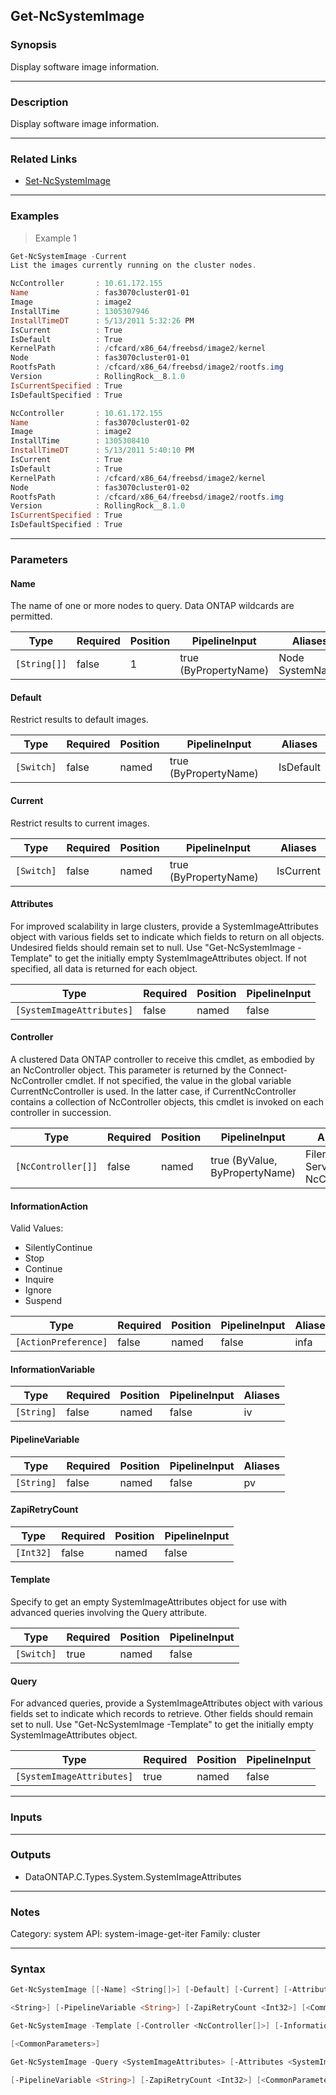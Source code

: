 Get-NcSystemImage
-----------------

### Synopsis
Display software image information.

---

### Description

Display software image information.

---

### Related Links
* [Set-NcSystemImage](Set-NcSystemImage)

---

### Examples
> Example 1

```PowerShell
Get-NcSystemImage -Current
List the images currently running on the cluster nodes.

NcController       : 10.61.172.155
Name               : fas3070cluster01-01
Image              : image2
InstallTime        : 1305307946
InstallTimeDT      : 5/13/2011 5:32:26 PM
IsCurrent          : True
IsDefault          : True
KernelPath         : /cfcard/x86_64/freebsd/image2/kernel
Node               : fas3070cluster01-01
RootfsPath         : /cfcard/x86_64/freebsd/image2/rootfs.img
Version            : RollingRock__8.1.0
IsCurrentSpecified : True
IsDefaultSpecified : True

NcController       : 10.61.172.155
Name               : fas3070cluster01-02
Image              : image2
InstallTime        : 1305308410
InstallTimeDT      : 5/13/2011 5:40:10 PM
IsCurrent          : True
IsDefault          : True
KernelPath         : /cfcard/x86_64/freebsd/image2/kernel
Node               : fas3070cluster01-02
RootfsPath         : /cfcard/x86_64/freebsd/image2/rootfs.img
Version            : RollingRock__8.1.0
IsCurrentSpecified : True
IsDefaultSpecified : True

```

---

### Parameters
#### **Name**
The name of one or more nodes to query.  Data ONTAP wildcards are permitted.

|Type        |Required|Position|PipelineInput        |Aliases            |
|------------|--------|--------|---------------------|-------------------|
|`[String[]]`|false   |1       |true (ByPropertyName)|Node<br/>SystemName|

#### **Default**
Restrict results to default images.

|Type      |Required|Position|PipelineInput        |Aliases  |
|----------|--------|--------|---------------------|---------|
|`[Switch]`|false   |named   |true (ByPropertyName)|IsDefault|

#### **Current**
Restrict results to current images.

|Type      |Required|Position|PipelineInput        |Aliases  |
|----------|--------|--------|---------------------|---------|
|`[Switch]`|false   |named   |true (ByPropertyName)|IsCurrent|

#### **Attributes**
For improved scalability in large clusters, provide a SystemImageAttributes object with various fields set to indicate which fields to return on all objects.  Undesired fields should remain set to null.  Use "Get-NcSystemImage -Template" to get the initially empty SystemImageAttributes object.  If not specified, all data is returned for each object.

|Type                     |Required|Position|PipelineInput|
|-------------------------|--------|--------|-------------|
|`[SystemImageAttributes]`|false   |named   |false        |

#### **Controller**
A clustered Data ONTAP controller to receive this cmdlet, as embodied by an NcController object.  This parameter is returned by the Connect-NcController cmdlet.  If not specified, the value in the global variable CurrentNcController is used.  In the latter case, if CurrentNcController contains a collection of NcController objects, this cmdlet is invoked on each controller in succession.

|Type              |Required|Position|PipelineInput                 |Aliases                          |
|------------------|--------|--------|------------------------------|---------------------------------|
|`[NcController[]]`|false   |named   |true (ByValue, ByPropertyName)|Filer<br/>Server<br/>NcController|

#### **InformationAction**

Valid Values:

* SilentlyContinue
* Stop
* Continue
* Inquire
* Ignore
* Suspend

|Type                |Required|Position|PipelineInput|Aliases|
|--------------------|--------|--------|-------------|-------|
|`[ActionPreference]`|false   |named   |false        |infa   |

#### **InformationVariable**

|Type      |Required|Position|PipelineInput|Aliases|
|----------|--------|--------|-------------|-------|
|`[String]`|false   |named   |false        |iv     |

#### **PipelineVariable**

|Type      |Required|Position|PipelineInput|Aliases|
|----------|--------|--------|-------------|-------|
|`[String]`|false   |named   |false        |pv     |

#### **ZapiRetryCount**

|Type     |Required|Position|PipelineInput|
|---------|--------|--------|-------------|
|`[Int32]`|false   |named   |false        |

#### **Template**
Specify to get an empty SystemImageAttributes object for use with advanced queries involving the Query attribute.

|Type      |Required|Position|PipelineInput|
|----------|--------|--------|-------------|
|`[Switch]`|true    |named   |false        |

#### **Query**
For advanced queries, provide a SystemImageAttributes object with various fields set to indicate which records to retrieve.  Other fields should remain set to null.  Use "Get-NcSystemImage -Template" to get the initially empty SystemImageAttributes object.

|Type                     |Required|Position|PipelineInput|
|-------------------------|--------|--------|-------------|
|`[SystemImageAttributes]`|true    |named   |false        |

---

### Inputs

---

### Outputs
* DataONTAP.C.Types.System.SystemImageAttributes

---

### Notes
Category: system
API: system-image-get-iter
Family: cluster

---

### Syntax
```PowerShell
Get-NcSystemImage [[-Name] <String[]>] [-Default] [-Current] [-Attributes <SystemImageAttributes>] [-Controller <NcController[]>] [-InformationAction <ActionPreference>] [-InformationVariable 
```
```PowerShell
<String>] [-PipelineVariable <String>] [-ZapiRetryCount <Int32>] [<CommonParameters>]
```
```PowerShell
Get-NcSystemImage -Template [-Controller <NcController[]>] [-InformationAction <ActionPreference>] [-InformationVariable <String>] [-PipelineVariable <String>] [-ZapiRetryCount <Int32>] 
```
```PowerShell
[<CommonParameters>]
```
```PowerShell
Get-NcSystemImage -Query <SystemImageAttributes> [-Attributes <SystemImageAttributes>] [-Controller <NcController[]>] [-InformationAction <ActionPreference>] [-InformationVariable <String>] 
```
```PowerShell
[-PipelineVariable <String>] [-ZapiRetryCount <Int32>] [<CommonParameters>]
```

